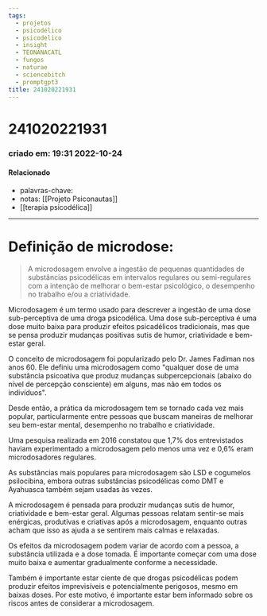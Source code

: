 ```yaml
---
tags:
  - projetos
  - psicodélico
  - psicodelico
  - insight
  - TEONANACATL
  - fungos
  - naturae
  - sciencebitch
  - promptgpt3
title: 241020221931
---
```


# 241020221931

### criado em: 19:31 2022-10-24

#### Relacionado

- palavras-chave: 
- notas: [[Projeto Psiconautas]]
- [[terapia psicodélica]]
---

# Definição de microdose:

>A microdosagem envolve a ingestão de pequenas quantidades de substâncias psicodélicas em intervalos regulares ou semi-regulares com a intenção de melhorar o bem-estar psicológico, o desempenho no trabalho e/ou a criatividade.

Microdosagem é um termo usado para descrever a ingestão de uma dose sub-perceptiva de uma droga psicodélica. Uma dose sub-perceptiva é uma dose muito baixa para produzir efeitos psicadélicos tradicionais, mas que se pensa produzir mudanças positivas sutis de humor, criatividade e bem-estar geral.

O conceito de microdosagem foi popularizado pelo Dr. James Fadiman nos anos 60. Ele definiu uma microdosagem como "qualquer dose de uma substância psicoativa que produz mudanças subpercepcionais (abaixo do nível de percepção consciente) em alguns, mas não em todos os indivíduos".

Desde então, a prática da microdosagem tem se tornado cada vez mais popular, particularmente entre pessoas que buscam maneiras de melhorar seu bem-estar mental, desempenho no trabalho e criatividade.

Uma pesquisa realizada em 2016 constatou que 1,7% dos entrevistados haviam experimentado a microdosagem pelo menos uma vez e 0,6% eram microdosadores regulares.

As substâncias mais populares para microdosagem são LSD e cogumelos psilocibina, embora outras substâncias psicodélicas como DMT e Ayahuasca também sejam usadas às vezes.

 A microdosagem é pensada para produzir mudanças sutis de humor, criatividade e bem-estar geral. Algumas pessoas relatam sentir-se mais enérgicas, produtivas e criativas após a microdosagem, enquanto outras acham que isso as ajuda a se sentirem mais calmas e relaxadas.

Os efeitos da microdosagem podem variar de acordo com a pessoa, a substância utilizada e a dose tomada. É importante começar com uma dose muito baixa e aumentar gradualmente conforme a necessidade.

Também é importante estar ciente de que drogas psicodélicas podem produzir efeitos imprevisíveis e potencialmente perigosos, mesmo em baixas doses. Por este motivo, é importante estar bem informado sobre os riscos antes de considerar a microdosagem.
